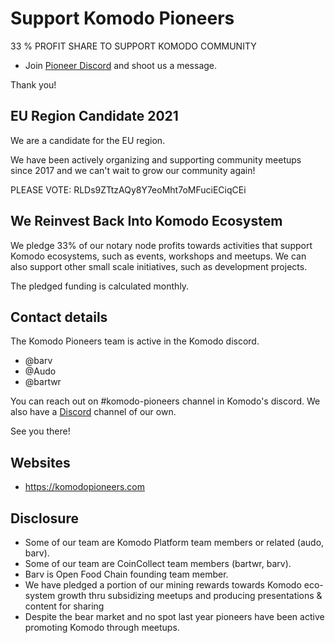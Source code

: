 # Support Komodo Pioneers

33 % PROFIT SHARE TO SUPPORT KOMODO COMMUNITY

* Join [Pioneer Discord](http://bit.ly/KPdiscord) and shoot us a message.

Thank you!


## EU Region Candidate 2021
We are a candidate for the EU region.

We have been actively organizing and supporting community meetups since 2017 and we can't wait to grow our community again! 

PLEASE VOTE: RLDs9ZTtzAQy8Y7eoMht7oMFuciECiqCEi

## We Reinvest Back Into Komodo Ecosystem

We pledge 33% of our notary node profits towards activities that support Komodo ecosystems, such as events, workshops and meetups. We can also support other small scale initiatives, such as development projects. 

The pledged funding is calculated monthly. 

## Contact details
The Komodo Pioneers team is active in the Komodo discord.


- @barv
- @Audo
- @bartwr


You can reach out on #komodo-pioneers channel in Komodo's discord. We also have a [Discord](http://bit.ly/KPdiscord) channel of our own.

See you there!

## Websites
- https://komodopioneers.com

## Disclosure

- Some of our team are Komodo Platform team members or related (audo, barv).
- Some of our team are CoinCollect team members (bartwr, barv).
- Barv is Open Food Chain founding team member.
- We have pledged a portion of our mining rewards towards Komodo eco-system growth thru subsidizing meetups and producing presentations & content for sharing
- Despite the bear market and no spot last year pioneers have been active promoting Komodo through meetups.
